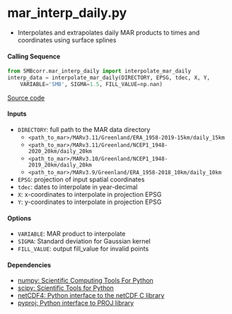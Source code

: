 mar_interp_daily.py
===================

- Interpolates and extrapolates daily MAR products to times and coordinates using surface splines

#### Calling Sequence
```python
from SMBcorr.mar_interp_daily import interpolate_mar_daily
interp_data = interpolate_mar_daily(DIRECTORY, EPSG, tdec, X, Y,
    VARIABLE='SMB', SIGMA=1.5, FILL_VALUE=np.nan)
```
[Source code](https://github.com/tsutterley/SMBcorr/blob/master/SMBcorr/mar_interp_daily.py)

#### Inputs
- `DIRECTORY`: full path to the MAR data directory  
    * `<path_to_mar>/MARv3.11/Greenland/ERA_1958-2019-15km/daily_15km`  
    * `<path_to_mar>/MARv3.11/Greenland/NCEP1_1948-2020_20km/daily_20km`  
    * `<path_to_mar>/MARv3.10/Greenland/NCEP1_1948-2019_20km/daily_20km`  
    * `<path_to_mar>/MARv3.9/Greenland/ERA_1958-2018_10km/daily_10km`  
- `EPSG`: projection of input spatial coordinates  
- `tdec`: dates to interpolate in year-decimal  
- `X`: x-coordinates to interpolate in projection EPSG  
- `Y`: y-coordinates to interpolate in projection EPSG  

#### Options
- `VARIABLE`: MAR product to interpolate  
- `SIGMA`: Standard deviation for Gaussian kernel  
- `FILL_VALUE`: output fill_value for invalid points  

#### Dependencies
- [numpy: Scientific Computing Tools For Python](https://numpy.org)  
- [scipy: Scientific Tools for Python](https://docs.scipy.org/doc//)  
- [netCDF4: Python interface to the netCDF C library](https://unidata.github.io/netcdf4-python/netCDF4/index.html)  
- [pyproj: Python interface to PROJ library](https://pypi.org/project/pyproj/)  
